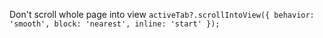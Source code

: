 Don't scroll whole page into view
`activeTab?.scrollIntoView({ behavior: 'smooth', block: 'nearest', inline: 'start' });`
